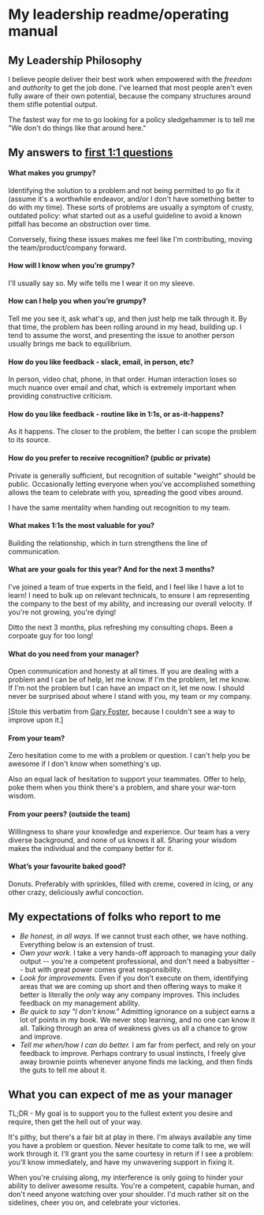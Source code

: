 # My leadership readme/operating manual

## My Leadership Philosophy

I believe people deliver their best work when empowered with the *freedom*
and *authority* to get the job done. I've learned that most people aren't even
fully aware of their own potential, because the company structures around them
stifle potential output.

The fastest way for me to go looking for a policy sledgehammer is to tell me
"We don't do things like that around here."

## My answers to [first 1:1 questions](http://larahogan.me/blog/first-one-on-one-questions/ "What to ask in the first 1:1")


#### What makes you grumpy?

Identifying the solution to a problem and not being permitted to go
fix it (assume it's a worthwhile endeavor, and/or I don't have something
better to do with my time). These sorts of problems are usually a symptom of
crusty, outdated policy: what started out as a useful guideline to avoid a known
pitfall has become an obstruction over time.

Conversely, fixing these issues makes me feel like I'm contributing, moving the
team/product/company forward.

#### How will I know when you’re grumpy?

I'll usually say so. My wife tells me I wear it on my sleeve.

#### How can I help you when you’re grumpy?

Tell me you see it, ask what's up, and then just help me talk through it. By
that time, the problem has been rolling around in my head, building up. I tend
to assume the worst, and presenting the issue to another person usually brings
me back to equilibrium.

#### How do you like feedback - slack, email, in person, etc?

In person, video chat, phone, in that order. Human interaction loses so much
nuance over email and chat, which is extremely important when providing
constructive criticism.

#### How do you like feedback - routine like in 1:1s, or as-it-happens?

As it happens. The closer to the problem, the better I can scope the problem to
its source.

#### How do you prefer to receive recognition? (public or private)

Private is generally sufficient, but recognition of suitable "weight" should be
public. Occasionally letting everyone when you've accomplished something allows
the team to celebrate with you, spreading the good vibes around.

I have the same mentality when handing out recognition to my team.

#### What makes 1:1s the most valuable for you?

Building the relationship, which in turn strengthens the line of communication.

#### What are your goals for this year? And for the next 3 months?

I've joined a team of true experts in the field, and I feel like I have a lot
to learn! I need to bulk up on relevant technicals, to ensure I am representing
the company to the best of my ability, and increasing our overall velocity. If
you're not growing, you're dying!

Ditto the next 3 months, plus refreshing my consulting chops. Been a corpoate
guy for too long!

#### What do you need from your manager?

Open communication and honesty at all times. If you are dealing with a problem
and I can be of help, let me know. If I'm the problem, let me know. If I'm not
the problem but I can have an impact on it, let me now. I should never be
surprised about where I stand with you, my team or my company.

[Stole this verbatim from [Gary Foster](https://github.com/gfoster/README/blob/master/README.md),
because I couldn't see a way to improve upon it.]

#### From your team?

Zero hesitation come to me with a problem or question. I can't help you be
awesome if I don't know when something's up.

Also an equal lack of hesitation to support your teammates. Offer to help,
poke them when you think there's a problem, and share your war-torn wisdom.

#### From your peers? (outside the team)

Willingness to share your knowledge and experience. Our team has a very diverse
background, and none of us knows it all. Sharing your wisdom makes the
individual and the company better for it.

#### What’s your favourite baked good?

Donuts. Preferably with sprinkles, filled with creme, covered in icing, or any
other crazy, deliciously awful concoction.


## My expectations of folks who report to me

- *Be honest, in all ways.* If we cannot trust each other, we have nothing.
Everything below is an extension of trust.
- *Own your work.* I take a very hands-off approach to managing your daily
output -- you're a competent professional, and don't need a babysitter -- but
with great power comes great responsibility.
- *Look for improvements.* Even if you don't execute on them, identifying areas
that we are coming up short and then offering ways to make it better is
literally the _only_ way any company improves. This includes feedback on my
management ability.
- *Be quick to say "I don't know."* Admitting ignorance on a subject earns a
lot of points in my book. We never stop learning, and no one can know it all.
Talking through an area of weakness gives us all a chance to grow and improve.
- *Tell me when/how I can do better.* I am far from perfect, and rely on your
feedback to improve. Perhaps contrary to usual instincts, I freely give away
brownie points whenever anyone finds me lacking, and then finds the guts to tell
me about it.


## What you can expect of me as your manager

TL;DR - My goal is to support you to the fullest extent you desire and require,
then get the hell out of your way.

It's pithy, but there's a fair bit at play in there. I'm always available
any time you have a problem or question. Never hesitate to come talk to me, we
will work through it. I'll grant you the same courtesy in return if I see a
problem: you'll know immediately, and have my unwavering support in fixing it.

When you're cruising along, my interference is only going to hinder your ability
to deliver awesome results. You're a competent, capable human, and don't need
anyone watching over your shoulder. I'd much rather sit on the sidelines, cheer
you on, and celebrate your victories.
